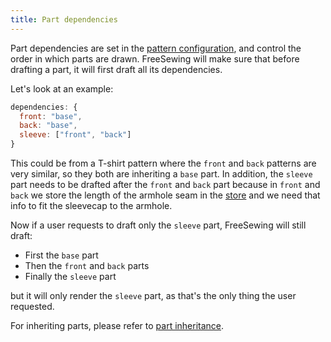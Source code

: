 ```yaml
---
title: Part dependencies
---
```


Part dependencies are set in the [pattern configuration](/config), and control the order in which parts are drawn. FreeSewing will make sure that before drafting a part, it will first draft all its dependencies.

Let's look at an example:

```js
dependencies: {
  front: "base",
  back: "base",
  sleeve: ["front", "back"]
}
```

This could be from a T-shirt pattern where the `front` and `back` patterns are very similar, so they both are inheriting a `base` part. In addition, the `sleeve` part needs to be drafted after the `front` and `back` part because in `front` and `back` we store the length of the armhole seam in the [store](/api/store) and we need that info to fit the sleevecap to the armhole.

Now if a user requests to draft only the `sleeve` part, FreeSewing will still draft:

- First the `base` part
- Then the `front` and `back` parts
- Finally the `sleeve` part

but it will only render the `sleeve` part, as that's the only thing the user requested.

<note>

For inheriting parts, please refer to [part inheritance](/advanced/inject).

</Note>